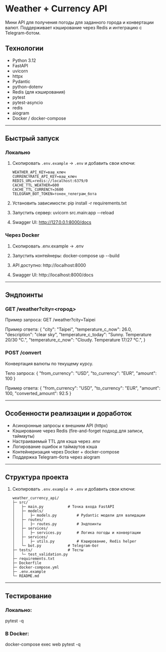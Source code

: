 # Weather + Currency API

Мини API для получения погоды для заданного города и конвертации валют.
Поддерживает кэширование через Redis и интеграцию с Telegram-ботом.

## Технологии

- Python 3.12
- FastAPI
- uvicorn
- httpx
- Pydantic
- python-dotenv  
- Redis (для кэширования)  
- pytest
- pytest-asyncio
- redis
- aiogram
- Docker / docker-compose  

---

## Быстрый запуск

### Локально

1. Скопировать `.env.example` → `.env` и добавить свои ключи:
   ```text
   WEATHER_API_KEY=ваш_ключ
   CURRENCYRATE_API_KEY=ваш_ключ
   REDIS_URL=redis://localhost:6379/0
   CACHE_TTL_WEATHER=600
   CACHE_TTL_CURRENCY=3600
   TELEGRAM_BOT_TOKEN=токен_телеграм_бота

2. Установить зависимости:
pip install -r requirements.txt

3. Запустить сервер:
uvicorn src.main:app --reload

4. Swagger UI:
http://127.0.0.1:8000/docs


### Через Docker

1. Скопировать .env.example → .env
2. Запустить контейнеры:
docker-compose up --build

3. API доступно:
http://localhost:8000

4. Swagger UI:
http://localhost:8000/docs

---

## Эндпоинты
### GET /weather?city=<город>

Пример запроса:
GET /weather?city=Taipei

Пример ответа:
{
  "city": "Taipei",
  "temperature_c_now": 26.0,
  "description": "clear sky",
  "temperature_c_today": "Sunny. Temperature 20/30 °C.",
  "temperature_c_now": "Cloudy. Temperature 17/27 °C.",
}

### POST /convert
Конвертация валюты по текущему курсу.

Тело запроса:
{
  "from_currency": "USD",
  "to_currency": "EUR",
  "amount": 100
}

Пример ответа:
{
  "from_currency": "USD",
  "to_currency": "EUR",
  "amount": 100,
  "converted_amount": 92.5
}

---

## Особенности реализации и доработок

- Асинхронные запросы к внешним API (httpx)
- Кэширование через Redis (fire-and-forget подход для записи, таймауты)
- Настраиваемый TTL для кэша через .env
- Логирование ошибок и таймаутов кэша
- Контейнеризация через Docker + docker-compose
- Поддержка Telegram-бота через aiogram

---

## Структура проекта
1. Скопировать `.env.example` → `.env` и добавить свои ключи:
   ```text
   weather_currency_api/
   ├─ src/
   │   ├─ main.py           # Точка входа FastAPI
   │   ├─ models/
   │   │   ├─ models.py         # Pydantic модели для валидации
   │   ├─ routes/
   │   │   ├─ routes.py         # Эндпоинты
   │   ├─ services/
   │   │   ├─ services.py       # Логика погоды и конвертации
   │   ├─ services/
   │   │   ├─ utils.py          # Кэширование, Redis helper
   │   └─ bot.py            # Telegram-бот
   ├─ tests/                # Тесты
   │   └─ test_validation.py  
   ├─ requirements.txt
   ├─ Dockerfile
   ├─ docker-compose.yml
   ├─ .env.example
   └─ README.md

---

## Тестирование

### Локально:

pytest -q

### В Docker:

docker-compose exec web pytest -q

